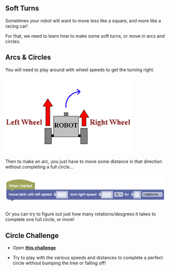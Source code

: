 Soft Turns
---

Sometimes your robot will want to move less like a square, and more like a racing car!

For that, we need to learn how to make some soft turns, or move in arcs and circles.

## Arcs & Circles

You will need to play around with wheel speeds to get the turning right.

![](images/right.jpg)

Then to make an arc, you just have to move some distance in that direction without completing a full circle...

![](images/softTurn.png)

Or you can try to figure out just how many rotations/desgrees it takes to complete one full circle, or more!

## Circle Challenge

- Open **[this challenge](https://quirkycort.github.io/gears/public/index.html?worldJSON=https%3A%2F%2Ffiles.aposteriori.com.sg%2Fget%2FuEks4FnMpu.json&filterBlocksJSON=https%3A%2F%2Ffiles.aposteriori.com.sg%2Fget%2Fo22H2evjjT.json&worldScripts=world_challenges)**

- Try to play with the various speeds and distances to complete a perfect circle without bumping the tree or falling off!

